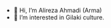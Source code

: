 - 👋 Hi, I’m Alireza Ahmadi (Arma)
- 👀 I’m interested in Gilaki culture.

<!---
LordArma/LordArma is a ✨ special ✨ repository because its `README.md` (this file) appears on your GitHub profile.
You can click the Preview link to take a look at your changes.
--->
